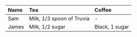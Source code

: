 |Name |Tea                      |Coffee        |
|:----|:---                     |:-----        |
|Sam  |Milk, 1/3 spoon of Truvia| -            |
|James|Milk, 1/2 sugar          |Black, 1 sugar|
